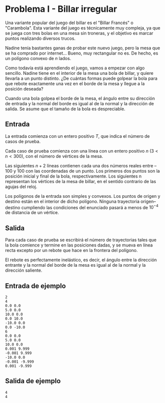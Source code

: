 # Problema I - Billar irregular

Una variante popular del juego del billar es el "Billar Francés" o "Carambola".
Esta variante del juego es técnicamente muy compleja, ya que se juega con tres
bolas en una mesa sin troneras, y el objetivo es marcar puntos realizando
diversos trucos.

Nadine tenía bastantes ganas de probar este nuevo juego, pero la mesa que se ha
comprado por internet... Bueno, muy rectangular no es. De hecho, es un polígono
convexo de $n$ lados.

Como todavía está aprendiendo el juego, vamos a empezar con algo sencillo.
Nadine tiene en el interior de la mesa una bola de billar, y quiere llevarla a
un punto distinto. ¿De cuántas formas puede golpear la bola para que rebote
exactamente una vez en el borde de la mesa y llegue a la posición deseada?

Cuando una bola golpea el borde de la mesa, el ángulo entre su dirección de
entrada y la normal del borde es igual al de la normal y la dirección de
salida. Se asume que el tamaño de la bola es despreciable.

## Entrada
La entrada comienza con un entero positivo $T$, que indica el número de casos
de prueba.

Cada caso de prueba comienza con una línea con un entero positivo $n$ ($3 \lt n
\lt 300$), con el número de vértices de la mesa.

Las siguientes $n+2$ líneas contienen cada una dos números reales entre –100 y
100 con las coordenadas de un punto. Los primeros dos puntos son la posición
inicial y final de la bola, respectivamente. Los siguientes n representan los
vértices de la mesa de billar, en el sentido contrario de las agujas del reloj.

Los polígonos de la entrada son simples y convexos. Los puntos de origen y
destino están en el interior de dicho polígono. Ninguna trayectoria
origen–destino cumpliendo las condiciones del enunciado pasará a menos de
$10^{−4}$ de distancia de un vértice.

## Salida
Para cada caso de prueba se escribirá el número de trayectorias tales que la
bola comience y termine en las posiciones dadas, y se mueva en línea recta
excepto por un rebote que hace en la frontera del polígono.

El rebote es perfectamente inelástico, es decir, el ángulo entre la dirección
entrante y la normal del borde de la mesa es igual al de la normal y la
dirección saliente.

## Entrada de ejemplo
```
2
4
0.0 0.0
5.0 0.0
10.0 0.0
0.0 10.0
-10.0 0.0
0.0 -10.0
6
0.0 0.0
5.0 0.0
10.0 0.0
0.001 9.999
-0.001 9.999
-10.0 0.0
-0.001 -9.999
0.001 -9.999
```

## Salida de ejemplo
```
4
4
```
